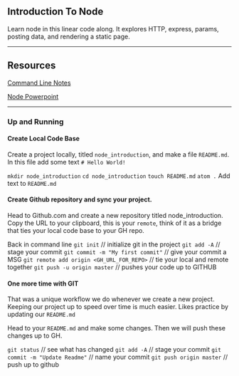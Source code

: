 ## Introduction To Node

Learn node in this linear code along. It explores HTTP, express, params, posting  data, and rendering a static page.

----

## Resources
[Command Line Notes](https://github.com/fresh5447/introduction-to-node/blob/master/CL.md)

[Node Powerpoint](https://docs.google.com/presentation/d/1RgeLtO8DaSwroeRqQK1M25Y_w7dByuC-HG9Y8akRJoc/edit)

----


### Up and Running

#### Create Local Code Base

Create a project locally, titled `node_introduction`, and make a file `README.md`. In this file add some text `# Hello World!`

`mkdir node_introduction`
`cd node_introduction`
`touch README.md`
`atom .`
Add text to `README.md`

#### Create Github repository and sync  your project.

Head to Github.com and create a new repository titled node_introduction. Copy the URL to your clipboard, this is your `remote`, think of it as a bridge that ties your local code base to your GH repo.

Back in command line
`git init` // initialize git in the project
`git add -A` // stage your commit
`git commit -m "My first commit"` // give your commit a MSG
`git remote add origin <GH_URL_FOR_REPO>` // tie your local and remote together
`git push -u origin master` // pushes your code up to GITHUB

#### One more time with GIT

That was a unique workflow we do whenever we create a new project. Keeping our project up to speed over time is much easier. Likes practice by updating our `README.md`

Head to your `README.md` and make some changes. Then we will push these changes up to GH.

`git status` // see what has changed
`git add -A` // stage your commit
`git commit -m "Update Readme"` // name your commit
`git push origin master` // push up to github
